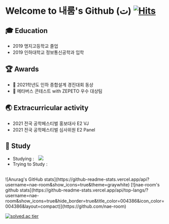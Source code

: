 # Welcome to 내룸's Github (ت) [![Hits](https://hits.seeyoufarm.com/api/count/incr/badge.svg?url=https%3A%2F%2Fgithub.com%2Fnae-room&count_bg=%2379C83D&title_bg=%23555555&icon=&icon_color=%23E7E7E7&title=hits&edge_flat=false)](https://hits.seeyoufarm.com)

## 🎓 Education
- 2019 명지고등학교 졸업
- 2019 인하대학교 정보통신공학과 입학

## 🏆 Awards
- 🥉 2021학년도 인하 종합설계 경진대회 동상
- 🥈 메타버스 콘테스트 with ZEPETO 우수 대상팀

## 🌏 Extracurricular activity
- 2021 전국 공학페스티벌 홍보대사 E2 VJ
- 2021 전국 공학페스티벌 심사위원 E2 Panel

## 📝 Study
- Studying : <img src="https://img.shields.io/badge/C++-#00599C?style=flat-square&logo=C++&logoColor=#00599C" style="height : auto; margin-left : 10px; margin-right : 10px;"/>
- Trying to Study : 

<br>
![Anurag's GitHub stats](https://github-readme-stats.vercel.app/api?username=nae-room&show_icons=true&theme=graywhite)
[![nae-room's github stats](https://github-readme-stats.vercel.app/api/top-langs/?username=nae-room&show_icons=true&hide_border=true&title_color=004386&icon_color=004386&layout=compact)](https://github.com/nae-room)
 
[![solved.ac tier](http://mazassumnida.wtf/api/v2/generate_badge?boj=imekdusee)](https://solved.ac/imekdusee)
